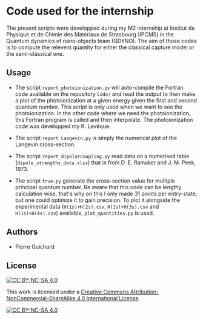 
# Code used for the internship

The present scripts were developped during my M2 internship at Institut de Physique et de Chimie des Matériaux de Strasbourg (IPCMS) in the Quantum dynamics of nano-objects team (QDYNO). The aim of those codes is to compute the relevent quantity for either the classical capture model or the semi-classical one.

## Usage
* The script `report_photoionization.py` will auto-compile the Fortran code available on the repository `Code/` and read the output to then make a plot of the photoionization at a given energy given the first and second quantum number. This script is only used when we want to see the photoionization. In the other code where we need the photoionization, this Fortran program is called and then interpolate. The photoionization code was developped my K. Levêque.

* The script `report_Langevin.py` is simply the numerical plot of the Langevin cross-section.  

* The script `report_dipolarcoupling.py` read data on a numerised table (`dipole_strengths_data.xlsx`) that is from D. E. Ramaker and J. M. Peek, 1973.

* The script `true.py` generate the cross-section value for multiple principal quantum number. Be aware that this code can be lengthy calculation wise, that's why on this I only made 31 points per entry-state, but one could optimize it to gain precision. To plot it alongside the experimental data (`H(1s)+H(2s).csv`, `H(1s)+H(3s).csv` and `H(1s)+H(4s).csv`) available, `plot_quantities.py` is used.
## Authors

- Pierre Guichard

## License
[![CC BY-NC-SA 4.0][cc-by-nc-sa-shield]][cc-by-nc-sa]

This work is licensed under a
[Creative Commons Attribution-NonCommercial-ShareAlike 4.0 International License][cc-by-nc-sa].

[![CC BY-NC-SA 4.0][cc-by-nc-sa-image]][cc-by-nc-sa]

[cc-by-nc-sa]: http://creativecommons.org/licenses/by-nc-sa/4.0/
[cc-by-nc-sa-image]: https://licensebuttons.net/l/by-nc-sa/4.0/88x31.png
[cc-by-nc-sa-shield]: https://img.shields.io/badge/License-CC%20BY--NC--SA%204.0-lightgrey.svg
